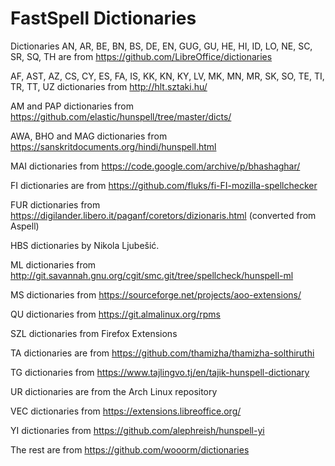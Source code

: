 # FastSpell Dictionaries

Dictionaries AN, AR, BE, BN, BS, DE, EN, GUG, GU, HE, HI, ID, LO, NE, SC, SR, SQ, TH are from https://github.com/LibreOffice/dictionaries

AF, AST, AZ, CS, CY, ES, FA, IS, KK, KN, KY, LV, MK, MN, MR, SK, SO, TE, TI, TR, TT, UZ dictionaries from http://hlt.sztaki.hu/

AM and PAP dictionaries from https://github.com/elastic/hunspell/tree/master/dicts/

AWA, BHO and MAG dictionaries from https://sanskritdocuments.org/hindi/hunspell.html

MAI dictionaries from https://code.google.com/archive/p/bhashaghar/

FI dictionaries are from https://github.com/fluks/fi-FI-mozilla-spellchecker

FUR dictionaries from https://digilander.libero.it/paganf/coretors/dizionaris.html (converted from Aspell)

HBS dictionaries by Nikola Ljubešić.

ML dictionaries from http://git.savannah.gnu.org/cgit/smc.git/tree/spellcheck/hunspell-ml

MS dictionaries from https://sourceforge.net/projects/aoo-extensions/

QU dictionaries from https://git.almalinux.org/rpms

SZL dictionaries from Firefox Extensions

TA dictionaries are from https://github.com/thamizha/thamizha-solthiruthi

TG dictionaries from https://www.tajlingvo.tj/en/tajik-hunspell-dictionary

UR dictionaries are from the Arch Linux repository

VEC dictionaries from https://extensions.libreoffice.org/

YI dictionaries from https://github.com/alephreish/hunspell-yi

The rest are from https://github.com/wooorm/dictionaries
